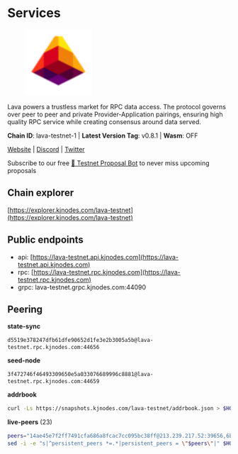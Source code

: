 # Services

<figure><img src="https://raw.githubusercontent.com/kj89/cosmos-images/main/logos/lava.png" width="150" alt=""><figcaption></figcaption></figure>

Lava powers a trustless market for RPC data access. The protocol  governs over peer to peer and private Provider-Application pairings,  ensuring high quality RPC service while creating consensus around data served.

**Chain ID**: lava-testnet-1 | **Latest Version Tag**: v0.8.1 | **Wasm**: OFF

[Website](https://lavanet.xyz) | [Discord](https://discord.com/invite/Tbk5NxTCdA) | [Twitter](https://twitter.com/lavanetxyz)



Subscribe to our free [🤖 Testnet Proposal Bot](https://t.me/kjnodes_testnet_proposal_bot) to never miss upcoming proposals


## Chain explorer
[https://explorer.kjnodes.com/lava-testnet](https://explorer.kjnodes.com/lava-testnet)

## Public endpoints

* api: [https://lava-testnet.api.kjnodes.com](https://lava-testnet.api.kjnodes.com)
* rpc: [https://lava-testnet.rpc.kjnodes.com](https://lava-testnet.rpc.kjnodes.com)
* grpc: lava-testnet.grpc.kjnodes.com:44090

## Peering

**state-sync**

```text
d5519e378247dfb61dfe90652d1fe3e2b3005a5b@lava-testnet.rpc.kjnodes.com:44656
```

**seed-node**

```text
3f472746f46493309650e5a033076689996c8881@lava-testnet.rpc.kjnodes.com:44659
```

**addrbook**
```bash
curl -Ls https://snapshots.kjnodes.com/lava-testnet/addrbook.json > $HOME/.lava/config/addrbook.json
```

**live-peers** (23)
```bash
peers="14ae45e7f2ff7491cfa686a8fcac7cc095bc38ff@213.239.217.52:39656,6ba3b6ec03839afffa64c83e18ff80a681f4968d@65.108.194.40:21756,e3c92ba5f1ebd8bec0ab9431eb183ed9864eca87@65.108.231.238:46656,e5aff8690b3fc34f81c1792d56ba5d182cce68e9@65.109.116.204:21156,1134ffe4fb3e39dba3ebc1e0eede7cc160e8e2d9@42.114.91.170:26656,25da069c4dca143029ddae47bf2b7de69c2a8678@65.108.9.164:21156,92f8e4caaadb2f00c95e03068933f2045a93e910@65.109.65.163:21156,e593c7a9ca61f5616119d6beb5bd8ef5dd28d62d@34.246.190.1:26656,704db28ae8082ed936675e8eea9b5a71ba946241@18.212.181.61:26656,3a445bfdbe2d0c8ee82461633aa3af31bc2b4dc0@3.252.219.158:26656,5e068fccd370b2f2e5ab4240a304323af6385f1f@172.93.110.154:27656,15480dd0fcccdf317d11993ff4c5d0098bc48a47@78.46.106.75:11656,f9190a58670c07f8202abfd9b5b14187b18d755b@144.76.97.251:27656,ef38861694f07881410c1b1c5852c72050831d68@95.214.55.74:26656,9057ee9d3d9b3c42c184dc89a7b2a07026b81a45@31.220.76.131:26656,d5519e378247dfb61dfe90652d1fe3e2b3005a5b@65.109.68.190:44656,fb2b9d41678f3d1c9c0bdef1a87f2037b6b0088a@146.19.24.252:26666,24a2bb2d06343b0f74ed0a6dc1d409ce0d996451@188.40.98.169:27656,433be6210ad6350bebebad68ec50d3e0d90cb305@217.13.223.167:60856,944389dd08321247c8ad687d904591a3d73d16c6@173.249.38.130:26656,bb8c8cea499a1fa7e97922b5a9882c2360c6575a@176.103.222.21:26656,eb7832932626c1c636d16e0beb49e0e4498fbd5e@65.108.231.124:20656,7adc61737172235479b405f61477a02be635fb21@62.171.188.69:26656"
sed -i -e "s|^persistent_peers *=.*|persistent_peers = \"$peers\"|" $HOME/.lava/config/config.toml
```
